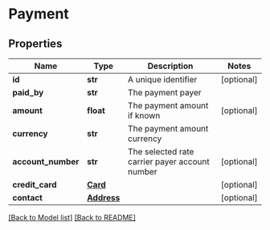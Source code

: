 # Payment

## Properties

Name | Type | Description | Notes
------------ | ------------- | ------------- | -------------
**id** | **str** | A unique identifier | [optional] 
**paid_by** | **str** | The payment payer | 
**amount** | **float** | The payment amount if known | [optional] 
**currency** | **str** | The payment amount currency | 
**account_number** | **str** | The selected rate carrier payer account number | [optional] 
**credit_card** | [**Card**](Card.md) |  | [optional] 
**contact** | [**Address**](Address.md) |  | [optional] 

[[Back to Model list]](../README.md#documentation-for-models) [[Back to README]](../README.md)

